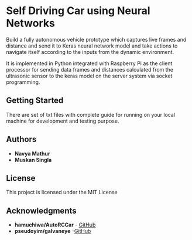 # Self Driving Car using Neural Networks

Build a fully autonomous vehicle prototype which captures live frames and distance and send it to Keras neural network model and take actions to navigate itself according to the inputs from the dynamic environment.

It is implemented in Python integrated with Raspberry Pi as the client processor for sending data frames and distances calculated from the ultrasonic sensor to the keras model on the server system via socket programming.

## Getting Started 

There are set of txt files with complete guide for running on your local machine for development and testing purpose.

## Authors

* **Navya Mathur** 
* **Muskan Singla**

## License

This project is licensed under the MIT License

## Acknowledgments

* **hamuchiwa/AutoRCCar** - [GitHub](https://github.com/hamuchiwa/AutoRCCar)
* **pseudoyim/galvaneye** -[GitHub](https://github.com/pseudoyim/galvaneye) 
